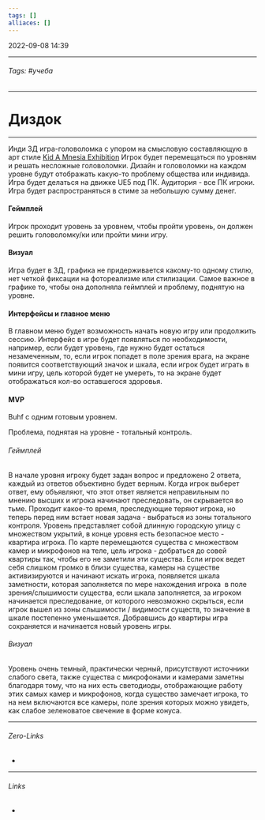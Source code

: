 ```yaml
---
tags: []
alliaces: []
---
```

2022-09-08
14:39
***
###### Tags: #учеба 
***
# Диздок
***
Инди 3Д игра-головоломка с упором на смысловую составляющую в арт стиле [Kid A Mnesia Exhibition](https://store.epicgames.com/ru/p/kid-a-mnesia-exhibition) Игрок будет перемещаться по уровням и решать несложные головоломки. Дизайн и головоломки на каждом уровне будут отображать какую-то проблему общества или индивида. Игра будет делаться на движке UE5 под ПК. Аудитория - все ПК игроки. Игра будет распространяться в стиме за небольшую сумму денег.

#### Геймплей

Игрок проходит уровень за уровнем, чтобы пройти уровень, он должен решить головоломку/ки или пройти мини игру.

#### Визуал

Игра будет в 3Д, графика не придерживается какому-то одному стилю, нет четкой фиксации на фотореализме или стилизации. Самое важное в графике то, чтобы она дополняла геймплей и проблему, поднятую на уровне.

#### Интерфейсы и главное меню

В главном меню будет возможность начать новую игру или продолжить сессию. Интерфейс в игре будет появляться по необходимости, например, если будет уровень, где нужно будет остаться незамеченным, то, если игрок попадет в поле зрения врага, на экране появится соответствующий значок и шкала, если игрок будет играть в мини игру, цель которой будет не умереть, то на экране будет отображаться кол-во оставшегося здоровья.

#### MVP
Buhf c одним готовым уровнем.

Проблема, поднятая на уровне - тотальный контроль.

###### Геймплей
В начале уровня игроку будет задан вопрос и предложено 2 ответа, каждый из ответов объективно будет верным. Когда игрок выберет ответ, ему объявляют, что этот ответ является неправильным по мнению высших и игрока начинают преследовать, он скрывается во тьме.
Проходит какое-то время, преследующие теряют игрока, но теперь перед ним встает новая задача - выбраться из зоны тотального контроля.
Уровень представляет собой длинную городскую улицу с множеством укрытий, в конце уровня есть безопасное место - квартира игрока.
По карте перемещаются существа с множеством камер и микрофонов на теле, цель игрока - добраться до совей квартиры так, чтобы его не заметили эти существа. Если игрок ведет себя слишком громко в близи существа, камеры на существе активизируются и начинают искать игрока, появляется шкала заметности, которая заполняется по мере нахождения игрока  в поле зрения/слышимости существа, если шкала заполняется, за игроком начинается преследование, от которого невозможно скрыться, если игрок вышел из зоны слышимости / видимости существ, то значение в шкале постепенно уменьшается.
Добравшись до квартиры игра сохраняется и начинается новый уровень игры.
###### Визуал
Уровень очень темный, практически черный, присутствуют источники слабого света, также существа с микрофонами и камерами заметны благодаря тому, что на них есть светодиоды, отображающие работу этих самых камер и микрофонов, когда существо замечает игрока, то на нем включаются все камеры, поле зрения которых можно увидеть, как слабое зеленоватое свечение в форме конуса.
***
###### Zero-Links
-
***
###### Links
-
